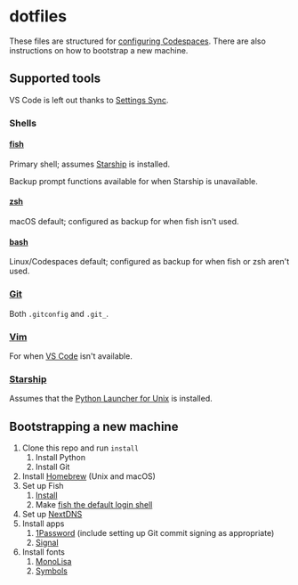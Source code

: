 # dotfiles

These files are structured for [configuring Codespaces](https://docs.github.com/en/codespaces/customizing-your-codespace/personalizing-codespaces-for-your-account#dotfiles). There are also instructions on how to bootstrap a new machine.

## Supported tools

VS Code is left out thanks to [Settings Sync](https://code.visualstudio.com/docs/editor/settings-sync).

### Shells

#### [fish](https://fishshell.com/)

Primary shell; assumes [Starship](https://starship.rs/) is installed.

Backup prompt functions available for when Starship is unavailable.


#### [zsh](https://zsh.sourceforge.io/)

macOS default; configured as backup for when fish isn't used.


#### [bash](https://www.gnu.org/software/bash/)

Linux/Codespaces default; configured as backup for when fish or zsh aren't used.


### [Git](https://git-scm.com/)

Both `.gitconfig` and `.git_`.


### [Vim](https://www.vim.org/)

For when [VS Code](https://code.visualstudio.com/) isn't available.


### [Starship](https://starship.rs/)

Assumes that the [Python Launcher for Unix](https://github.com/brettcannon/python-launcher) is installed.


## Bootstrapping a new machine

1. Clone this repo and run `install`
   1. Install Python
   1. Install Git
1. Install [Homebrew](https://brew.sh/) (Unix and macOS)
1. Set up Fish
   1. [Install](https://fishshell.com/)
   1. Make [fish the default login shell](https://fishshell.com/docs/current/#default-shell)
1. Set up [NextDNS](https://my.nextdns.io/)
1. Install apps
   1. [1Password](https://1password.com/) (include setting up Git commit signing as appropriate)
   1. [Signal](https://signal.org/)
1. Install fonts
   1. [MonoLisa](https://www.monolisa.dev/orders)
   2. [Symbols](https://www.nerdfonts.com/font-downloads)
